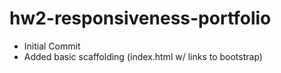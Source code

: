 # hw2-responsiveness-portfolio

- Initial Commit
- Added basic scaffolding (index.html w/ links to bootstrap)